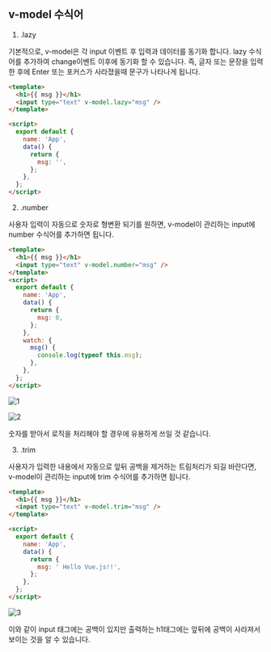 ## v-model 수식어

1. .lazy

기본적으로, v-model은 각 input 이벤트 후 입력과 데이터를 동기화 합니다. lazy 수식어를 추가하여 change이벤트 이후에 동기화 할 수 있습니다. 즉, 글자 또는 문장을 입력한 후에 Enter 또는 포커스가 사라졌을때 문구가 나타나게 됩니다.

```html
<template>
  <h1>{{ msg }}</h1>
  <input type="text" v-model.lazy="msg" /> 
</template> 

<script>
  export default {
    name: 'App',
    data() {
      return {
        msg: '',
      };
    },
  }; 
</script>
```

2. .number

사용자 입력이 자동으로 숫자로 형변환 되기를 원하면, v-model이 관리하는 input에 number 수식어를 추가하면 됩니다.

```html
<template> 
  <h1>{{ msg }}</h1> 
  <input type="text" v-model.number="msg" /> 
</template>
<script>
  export default {
    name: 'App',
    data() {
      return {
        msg: 0,
      };
    },
    watch: {
      msg() {
        console.log(typeof this.msg);
      },
    },
  }; 
</script>
```

![1](https://user-images.githubusercontent.com/74242937/130352216-9c14d92e-9a19-4e99-a6b8-5535e16db488.png)

![2](https://user-images.githubusercontent.com/74242937/130352219-4276763b-e1fd-4e16-9c4e-9e36e6a24804.png)

숫자를 받아서 로직을 처리해야 할 경우에 유용하게 쓰일 것 같습니다.

3. .trim

사용자가 입력한 내용에서 자동으로 앞뒤 공백을 제거하는 트림처리가 되길 바란다면, v-model이 관리하는 input에 trim 수식어를 추가하면 됩니다.

```html
<template> 
  <h1>{{ msg }}</h1> 
  <input type="text" v-model.trim="msg" />
</template>

<script> 
  export default {
    name: 'App',
    data() {
      return {
        msg: ' Hello Vue.js!!',
      };
    },
  }; 
</script>
```

![3](https://user-images.githubusercontent.com/74242937/130352237-4915b99d-fa97-46b2-b2c3-6b8f2732f0f6.png)

이와 같이 input 태그에는 공백이 있지만 출력하는 h1태그에는 앞뒤에 공백이 사라져서 보이는 것을 알 수 있습니다.
